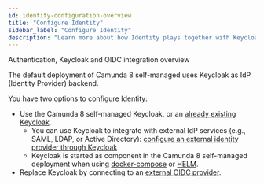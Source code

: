 ```yaml
---
id: identity-configuration-overview
title: "Configure Identity"
sidebar_label: "Configure Identity"
description: "Learn more about how Identity plays together with Keycloak and other OIDC IdP applications to provide authentication services"
---
```


Authentication, Keycloak and OIDC integration overview

The default deployment of Camunda 8 self-managed uses Keycloak as IdP (Identity Provider) backend.

You have two options to configure Identity:

- Use the Camunda 8 self-managed Keycloak, or an [already existing Keycloak](./connect-to-an-existing-keycloak.md).
  - You can use Keycloak to integrate with external IdP services (e.g., SAML, LDAP, or Active Directory): [configure an external identity provider through Keycloak](./configure-external-identity-provider.md)
  - Keycloak is started as component in the Camunda 8 self-managed deployment when using [docker-compose](/self-managed/setup/deploy/local/docker-compose.md) or [HELM](/self-managed/setup/install.md).
- Replace Keycloak by connecting to an [external OIDC provider](./connect-to-an-oidc-provider.md).
